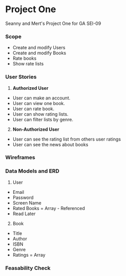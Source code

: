 # Project One
Seanny and Mert's Project One for GA SEI-09

### Scope
* Create and modify Users
* Create and modify Books
* Rate books
* Show rate lists


### User Stories

1. **Authorized User**
  * User can make an account.
  * User can view one book.
  * User can rate book.
  * User can show rating lists.
  * User can filter lists by genre.

2. **Non-Authorized User**
  * User can see the rating list from others user ratings
  * User can see the news about books

### Wireframes

### Data Models and ERD
1. User
  * Email
  * Password
  * Screen Name
  * Rated Books = Array - Referenced
  * Read Later
2. Book
  * Title
  * Author
  * ISBN
  * Genre
  * Ratings = Array
### Feasability Check
